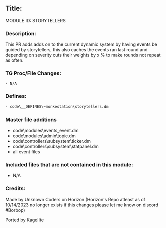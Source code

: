 ## Title: <!--Title of your addition-->

<!-- uppercase, underscore_connected name of your module, that you use to mark files-->

MODULE ID: STORYTELLERS

### Description:

This PR adds adds on to the current dynamic system by having events be guided by storytellers, this also caches the events ran last round and depending on severity cuts their weights by x % to make rounds not repeat as often.

<!-- Here, try to describe what your PR does, what features it provides and any other directly useful information -->

### TG Proc/File Changes:

<!-- If you had to edit, or append to any core procs in the process of making this PR, list them here. APPEND: Also, please include any files that you've changed. .DM files that is. -->

    - N/A

### Defines:

<!-- If you needed to add any defines, mention the files you added those defines in -->

    - code\__DEFINES\~monkestation\storytellers.dm

### Master file additions

- code\modules\events_event.dm
- code\modules\admin\topic.dm
- code\controllers\subsystem\ticker.dm
- code\controllers\subsystem\statpanel.dm
- all event files

<!-- Any master file changes you've made to existing master files or if you've added a new master file. Please mark either as #NEW or #CHANGE -->

### Included files that are not contained in this module:

- N/A
<!-- Likewise, be it a non-modular file or a modular one that's not contained within the folder belonging to this specific module, it should be mentioned here -->

### Credits:

<!-- Here go the credits to you, dear coder, and in case of collaborative work or ports, credits to the original source of the code -->
<!-- Orignal Coders -->

Made by Unknown Coders on Horizon (Horizon's Repo atleast as of 10/14/2023 no longer exists if this changes please let me know on discord #Borbop)

<!-- Orignal Coders -->

Ported by KageIIte
